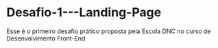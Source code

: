 # Desafio-1---Landing-Page
Esse é o primeiro desafio prático proposta pela Escola DNC no curso de Desenvolvimento Front-End
